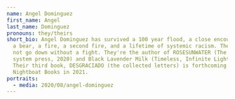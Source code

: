 ```yaml
---
name: Angel Dominguez
first_name: Angel
last_name: Dominguez
pronouns: they/theirs
short_bio: Angel Dominguez has survived a 100 year flood, a close encounter with
  a bear, a fire, a second fire, and a lifetime of systemic racism. They will
  not go down without a fight. They're the author of ROSESUNWATER (The Operating
  system press, 2020) and Black Lavender Milk (Timeless, Infinite Light 2015).
  Their third book, DESGRACIADO (the collected letters) is forthcoming with
  Nightboat Books in 2021.
portraits:
  - media: 2020/08/angel-dominguez
---
```

